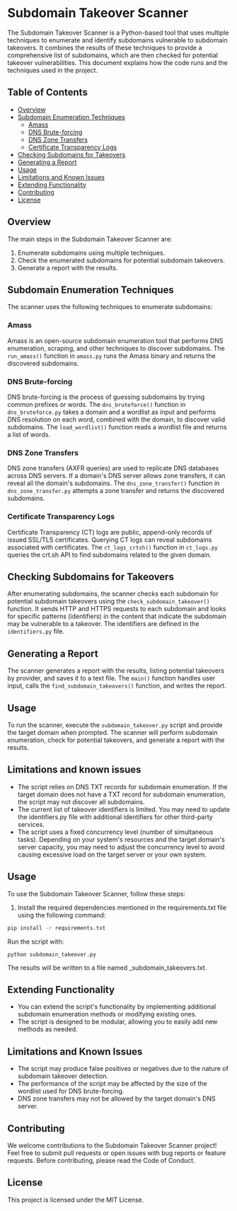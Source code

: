 # Subdomain Takeover Scanner

The Subdomain Takeover Scanner is a Python-based tool that uses multiple techniques to enumerate and identify subdomains vulnerable to subdomain takeovers. It combines the results of these techniques to provide a comprehensive list of subdomains, which are then checked for potential takeover vulnerabilities. This document explains how the code runs and the techniques used in the project.

## Table of Contents

- [Overview](#overview)
- [Subdomain Enumeration Techniques](#subdomain-enumeration-techniques)
  - [Amass](#amass)
  - [DNS Brute-forcing](#dns-brute-forcing)
  - [DNS Zone Transfers](#dns-zone-transfers)
  - [Certificate Transparency Logs](#certificate-transparency-logs)
- [Checking Subdomains for Takeovers](#checking-subdomains-for-takeovers)
- [Generating a Report](#generating-a-report)
- [Usage](#usage)
- [Limitations and Known Issues](#limitations-and-known-issues)
- [Extending Functionality](#extending-functionality)
- [Contributing](#contributing)
- [License](#license)


## Overview

The main steps in the Subdomain Takeover Scanner are:

1. Enumerate subdomains using multiple techniques.
2. Check the enumerated subdomains for potential subdomain takeovers.
3. Generate a report with the results.

## Subdomain Enumeration Techniques

The scanner uses the following techniques to enumerate subdomains:

### Amass

Amass is an open-source subdomain enumeration tool that performs DNS enumeration, scraping, and other techniques to discover subdomains. The `run_amass()` function in `amass.py` runs the Amass binary and returns the discovered subdomains.

### DNS Brute-forcing

DNS brute-forcing is the process of guessing subdomains by trying common prefixes or words. The `dns_bruteforce()` function in `dns_bruteforce.py` takes a domain and a wordlist as input and performs DNS resolution on each word, combined with the domain, to discover valid subdomains. The `load_wordlist()` function reads a wordlist file and returns a list of words.

### DNS Zone Transfers

DNS zone transfers (AXFR queries) are used to replicate DNS databases across DNS servers. If a domain's DNS server allows zone transfers, it can reveal all the domain's subdomains. The `dns_zone_transfer()` function in `dns_zone_transfer.py` attempts a zone transfer and returns the discovered subdomains.

### Certificate Transparency Logs

Certificate Transparency (CT) logs are public, append-only records of issued SSL/TLS certificates. Querying CT logs can reveal subdomains associated with certificates. The `ct_logs_crtsh()` function in `ct_logs.py` queries the crt.sh API to find subdomains related to the given domain.

## Checking Subdomains for Takeovers

After enumerating subdomains, the scanner checks each subdomain for potential subdomain takeovers using the `check_subdomain_takeover()` function. It sends HTTP and HTTPS requests to each subdomain and looks for specific patterns (identifiers) in the content that indicate the subdomain may be vulnerable to a takeover. The identifiers are defined in the `identifiers.py` file.

## Generating a Report

The scanner generates a report with the results, listing potential takeovers by provider, and saves it to a text file. The `main()` function handles user input, calls the `find_subdomain_takeovers()` function, and writes the report.

## Usage

To run the scanner, execute the `subdomain_takeover.py` script and provide the target domain when prompted. The scanner will perform subdomain enumeration, check for potential takeovers, and generate a report with the results.

## Limitations and known issues

- The script relies on DNS TXT records for subdomain enumeration. If the target domain does not have a TXT record for subdomain enumeration, the script may not discover all subdomains.
- The current list of takeover identifiers is limited. You may need to update the identifiers.py file with additional identifiers for other third-party services.
- The script uses a fixed concurrency level (number of simultaneous tasks). Depending on your system's resources and the target domain's server capacity, you may need to adjust the concurrency level to avoid causing excessive load on the target server or your own system.

## Usage

To use the Subdomain Takeover Scanner, follow these steps:

1. Install the required dependencies mentioned in the requirements.txt file using the following command:

```bash
pip install -r requirements.txt
```

Run the script with:
```
python subdomain_takeover.py
```

The results will be written to a file named <domain>_subdomain_takeovers.txt.

## Extending Functionality

- You can extend the script's functionality by implementing additional subdomain enumeration methods or modifying existing ones. 
- The script is designed to be modular, allowing you to easily add new methods as needed.

## Limitations and Known Issues

- The script may produce false positives or negatives due to the nature of subdomain takeover detection.
- The performance of the script may be affected by the size of the wordlist used for DNS brute-forcing.
- DNS zone transfers may not be allowed by the target domain's DNS server.


## Contributing

We welcome contributions to the Subdomain Takeover Scanner project! Feel free to submit pull requests or open issues with bug reports or feature requests. Before contributing, please read the Code of Conduct.

## License

This project is licensed under the MIT License.